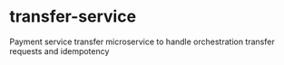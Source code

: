 # transfer-service
Payment service transfer microservice to handle orchestration transfer requests and idempotency
